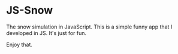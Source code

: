 # JS-Snow
The snow simulation in JavaScript.
This is a simple funny app that I developed in JS.
It's just for fun.

Enjoy that.
